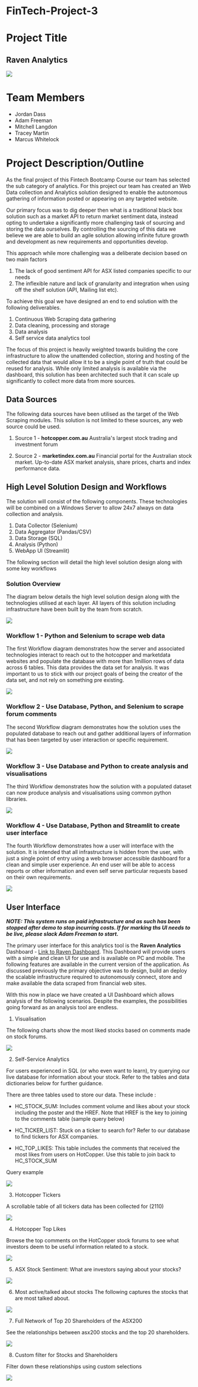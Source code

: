 # FinTech-Project-3

# Project Title
## Raven Analytics

![](https://github.com/apfreeman/FinTech-Project-3/blob/main/Images/How-Data-Analytics.jpg?raw=true)

# Team Members

- Jordan Dass
- Adam Freeman 
- Mitchell Langdon 
- Tracey Martin
- Marcus Whitelock 

# Project Description/Outline

As the final project of this Fintech Bootcamp Course our team has selected the sub category of analytics. For this project our team has created an Web Data collection and Analytics solution designed to enable the autonomous gathering of information posted or appearing on any targeted website. 

Our primary focus was to dig deeper then what is a traditional black box solution such as a market API to return market sentiment data, instead opting to undertake a significantly more challenging task of sourcing and storing the data ourselves. By controlling the sourcing of this data we believe we are able to build an agile solution allowing infinite future growth and development as new requirements and opportunities develop.

This approach while more challenging was a deliberate decision based on two main factors 
    
1. The lack of good sentiment API for ASX listed companies specific to our needs
2. The inflexible nature and lack of granularity and integration when using off the shelf solution (API, Mailing list etc).

To achieve this goal we have designed an end to end solution with the following deliverables.

1. Continuous Web Scraping data gathering
2. Data cleaning, processing and storage
3. Data analysis 
4. Self service data analytics tool

The focus of this project is heavily weighted towards building the core infrastructure to allow the unattended collection, storing and hosting of the collected data that would allow it to be a single point of truth that could be reused for analysis. While only limited analysis is available via the dashboard, this solution has been architected such that it can scale up significantly to collect more data from more sources.  

## Data Sources 

The following data sources have been utilised as the target of the Web Scraping modules. This solution is not limited to these sources, any web source could be used.

1. Source 1 - **hotcopper.com.au** Australia's largest stock  trading and investment forum

2. Source 2 - **marketindex.com.au** Financial portal for the Australian stock market. Up-to-date ASX market analysis, share prices, charts and index performance data.


## High Level Solution Design and Workflows

The solution will consist of the following components. These technologies will be combined on a Windows Server to allow 24x7 always on data collection and analysis. 

1. Data Collector (Selenium)
2. Data Aggregator (Pandas/CSV)
3. Data Storage (SQL)
4. Analysis (Python)
5. WebApp UI (Streamlit)

The following section will detail the high level solution design along with some key workflows 

### Solution Overview

The diagram below details the high level solution design along with the technologies utilised at each layer. All layers of this solution including infrastructure have been built by the team from scratch.

![](https://github.com/apfreeman/FinTech-Project-3/blob/main/Images/app_architecture_only.png?raw=true)

### Workflow 1 - Python and Selenium to scrape web data

The first Workflow diagram demonstrates how the server and associated technologies interact to reach out to the hotcopper and marketdata websites and populate the database with more than 1million rows of data across 6 tables. This data provides the data set for analysis. It was important to us to stick with our project goals of being the creator of the data set, and not rely on something pre existing. 

![](https://github.com/apfreeman/FinTech-Project-3/blob/main/Images/app_workflow_1.PNG?raw=true)

### Workflow 2 - Use Database, Python, and Selenium to scrape forum comments

The second Workflow diagram demonstrates how the solution uses the populated database to reach out and gather additional layers of information that has been targeted by user interaction or  specific requirement. 

![](https://github.com/apfreeman/FinTech-Project-3/blob/main/Images/app_workflow_2.PNG?raw=true)

### Workflow 3 - Use Database and Python to create analysis and visualisations

The third Workflow demonstrates how the solution with a populated dataset can now produce analysis and visualisations using common python libraries. 

![](https://github.com/apfreeman/FinTech-Project-3/blob/main/Images/app_workflow_3.PNG?raw=true)

### Workflow 4 - Use Database, Python and Streamlit to create user interface

The fourth Workflow demonstrates how a user will interface with the solution. It is intended that all infrastructure is hidden from the user, with just a single point of entry using a web browser accessible dashboard for a clean and simple user experience. An end user will be able to access reports or other information and even self serve particular requests based on their own requirements. 

![](https://github.com/apfreeman/FinTech-Project-3/blob/main/Images/app_workflow_4.PNG?raw=true)


## User Interface 

***NOTE: This system runs on paid infrastructure and as such has been stopped after demo to stop incurring costs. If for marking ths UI needs to be live, please slack Adam Freeman to start.*** 

The primary user interface for this analytics tool is the **Raven Analytics** Dashboard - [Link to Raven Dashboard](http://raven.creativenetworks.com.au:8502/). This Dashboard will provide users with a simple and clean UI for use and is available on PC and mobile. The following features are available in the current version of the application. As discussed previously the primary objective was to design, build an deploy the scalable infrastructure required to autonomously connect, store and make available the data scraped from financial web sites. 

With this now in place we have created a UI Dashboard which allows analysis of the following scenarios. Despite the examples, the possibilities going forward as an analysis tool are endless.   

1. Visualisation

The following charts show the most liked stocks based on comments made on stock forums.

![](https://github.com/apfreeman/FinTech-Project-3/blob/main/Images/1_visualisation.PNG?raw=true)

2. Self-Service Analytics

For users experienced in SQL (or who even want to learn), try querying our live database for information about your stock. Refer to the tables and data dictionaries below for further guidance.

There are three tables used to store our data. These include :

- HC_STOCK_SUM: Includes comment volume and likes about your stock including the poster and the HREF. Note that HREF is the key to joining to the comments table (sample query below)

- HC_TICKER_LIST: Stuck on a ticker to search for? Refer to our database to find tickers for ASX companies.

- HC_TOP_LIKES: This table includes the comments that received the most likes from users on HotCopper. Use this table to join back to HC_STOCK_SUM

Query example

![](https://github.com/apfreeman/FinTech-Project-3/blob/main/Images/2_ss_analytics.PNG?raw=true)

3. Hotcopper Tickers

A scrollable table of all tickers data has been collected for (2110)

![](https://github.com/apfreeman/FinTech-Project-3/blob/main/Images/3_hc_tickers.PNG?raw=true)

4. Hotcopper Top Likes

Browse the top comments on the HotCopper stock forums to see what investors deem to be useful information related to a stock.

![](https://github.com/apfreeman/FinTech-Project-3/blob/main/Images/4_hc_top_likes.PNG?raw=true)


5. ASX Stock Sentiment: What are investors saying about your stocks?

![](https://github.com/apfreeman/FinTech-Project-3/blob/main/Images/5_sentiment.PNG?raw=true)

6. Most active/talked about stocks
The following captures the stocks that are most talked about.

![](https://github.com/apfreeman/FinTech-Project-3/blob/main/Images/6_most_active.PNG?raw=true)


7. Full Network of Top 20 Shareholders of the ASX200

See the relationships between asx200 stocks and the top 20 shareholders.

![](https://github.com/apfreeman/FinTech-Project-3/blob/main/Images/network_capture.gif?raw=true)

8. Custom filter for Stocks and Shareholders

Filter down these relationships using custom selections

![](https://github.com/apfreeman/FinTech-Project-3/blob/main/Images/8_custom_filter.PNG?raw=true)
